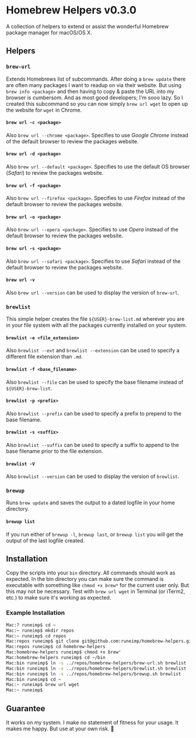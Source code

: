 Homebrew Helpers v0.3.0
=======================

A collection of helpers to extend or assist the wonderful Homebrew package manager for macOS/OS X.


Helpers
-------

### `brew-url`

Extends Homebrews list of subcommands. After doing a `brew update` there are often many packages I want to readup on via their website. But using `brew info <package>` and then having to copy & paste the URL into my browser is cumbersom. And as most good developers; I'm sooo lazy. So I created this subcommand so you can now simply `brew url wget` to open up the website for `wget` in Chrome.


#### `brew url -c <package>`

Also `brew url --chrome <package>`. Specifies to use _Google Chrome_ instead of the default browser to review the packages website.


#### `brew url -d <package>`

Also `brew url --default <package>`. Specifies to use the default OS browser (_Safari_) to review the packages website.


#### `brew url -f <package>`

Also `brew url --firefox <package>`. Specifies to use _Firefox_ instead of the default browser to review the packages website.


#### `brew url -o <package>`

Also `brew url --opera <package>`. Specifies to use _Opera_ instead of the default browser to review the packages website.


#### `brew url -s <package>`

Also `brew url --safari <package>`. Specifies to use _Safari_ instead of the default browser to review the packages website.


#### `brew url -v`

Also `brew url --version` can be used to display the version of `brew-url`.


### `brewlist`

This simple helper creates the file `${USER}-brew-list.md` wherever you are in your file system with all the packages currently installed on your system.


#### `brewlist -e <file_extension>`

Also `brewlist --ext` and `brewlist --extension` can be used to specify a different file extension than `.md`.


#### `brewlist -f <base_filename>`

Also `brewlist --file` can be used to specify the base filename instead of `${USER}-brew-list`.


#### `brewlist -p <prefix>`

Also `brewlist --prefix` can be used to specify a prefix to prepend to the base filename.


#### `brewlist -s <suffix>`

Also `brewlist --suffix` can be used to specify a suffix to append to the base filename prior to the file extension.


#### `brewlist -V`

Also `brewlist --version` can be used to display the version of `brewlist`.


### `brewup`

Runs `brew update` and saves the output to a dated logfile in your home directory.


#### `brewup list`

If you run either of `brewup -l`, `brewup last`, or `brewup list` you will get the output of the last logfile created.


Installation
------------

Copy the scripts into your `bin` directory. All commands should work as expected. In the bin directory you can make sure the command is executable with something like `chmod +x brew*` for the current user only. But this may not be necessary. Test with `brew url wget` in Terminal (or iTerm2, etc.) to make sure it's working as expected.

### Example Installation

``` bash
Mac:? runeimp$ cd ~
Mac:~ runeimp$ mkdir repos
Mac:~ runeimp$ cd repos
Mac:repos runeimp$ git clone git@github.com:runeimp/homebrew-helpers.git
Mac:repos runeimp$ cd homebrew-helpers
Mac:homebrew-helpers runeimp$ chmod +x brew*
Mac:homebrew-helpers runeimp$ cd ~/bin
Mac:bin runeimp$ ln -s ../repos/homebrew-helpers/brew-url.sh brewlist
Mac:bin runeimp$ ln -s ../repos/homebrew-helpers/brewlist.sh brewlist
Mac:bin runeimp$ ln -s ../repos/homebrew-helpers/brewup.sh brewlist
Mac:bin runeimp$ cd ~
Mac:~ runeimp$ brew url wget
Mac:~ runeimp$
```


Guarantee
---------

It works on my system. I make no statement of fitness for your usage. It makes me happy. But use at your own risk. :angel:
